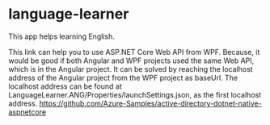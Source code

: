 # language-learner
This app helps learning English.

This link can help you to use ASP.NET Core Web API from WPF.
Because, it would be good if both Angular and WPF projects used the same Web API, which is in the Angular project.
It can be solved by reaching the localhost address of the Angular project from the WPF project as baseUrl.
The localhost address can be found at LanguageLearner.ANG/Properties/launchSettings.json, as the first localhost address.
https://github.com/Azure-Samples/active-directory-dotnet-native-aspnetcore